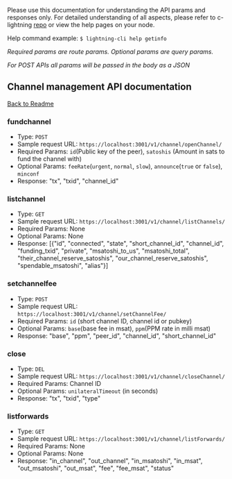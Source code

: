 Please use this documentation for understanding the API params and responses only.
For detailed understanding of all aspects, please refer to c-lightning [repo](https://github.com/ElementsProject/lightning) or view the help pages on your node.

Help command example: `$ lightning-cli help getinfo`

*Required params are route params. Optional params are query params.*

*For POST APIs all params will be passed in the body as a JSON*

## Channel management API documentation
[Back to Readme](../README.md)

### fundchannel
- Type: `POST`
- Sample request URL: `https://localhost:3001/v1/channel/openChannel/`
- Required Params: `id`(Public key of the peer), `satoshis` (Amount in sats to fund the channel with)
- Optional Params: `feeRate`(`urgent`, `normal`, `slow`), `announce`(`true` or `false`), `minconf`
- Response: "tx", "txid", "channel_id"

### listchannel
- Type: `GET`
- Sample request URL: `https://localhost:3001/v1/channel/listChannels/`
- Required Params: None
- Optional Params: None
- Response:
[{"id", "connected", "state", "short_channel_id", "channel_id", "funding_txid", "private", "msatoshi_to_us", "msatoshi_total", "their_channel_reserve_satoshis", "our_channel_reserve_satoshis", "spendable_msatoshi", "alias"}]

### setchannelfee
- Type: `POST`
- Sample request URL: `https://localhost:3001/v1/channel/setChannelFee/`
- Required Params: `id` (short channel ID, channel id or pubkey)
- Optional Params: `base`(base fee in msat), `ppm`(PPM rate in milli msat)
- Response:
"base", "ppm", "peer_id", "channel_id", "short_channel_id"

### close
- Type: `DEL`
- Sample request URL: `https://localhost:3001/v1/channel/closeChannel/`
- Required Params: Channel ID
- Optional Params: `unilateralTimeout` (in seconds)
- Response:
"tx", "txid", "type"

### listforwards
- Type: `GET`
- Sample request URL: `https://localhost:3001/v1/channel/listForwards/`
- Required Params: None
- Optional Params: None
- Response:
"in_channel", "out_channel", "in_msatoshi", "in_msat", "out_msatoshi", "out_msat", "fee", "fee_msat", "status"